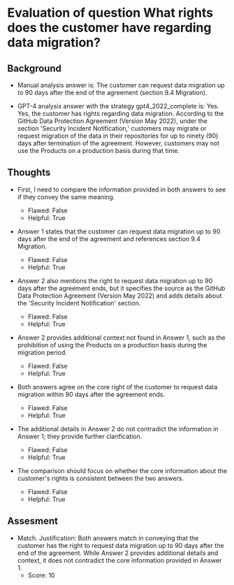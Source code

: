 # Evaluation of question What rights does the customer have regarding data migration?
## Background
- Manual analysis answer is: The customer can request data migration up to 90 days after the end of the agreement (section 9.4 Migration).

- GPT-4 analysis answer with the strategy gpt4_2022_complete is: Yes. Yes, the customer has rights regarding data migration. According to the GitHub Data Protection Agreement (Version May 2022), under the section 'Security Incident Notification,' customers may migrate or request migration of the data in their repositories for up to ninety (90) days after termination of the agreement. However, customers may not use the Products on a production basis during that time.
## Thoughts
- First, I need to compare the information provided in both answers to see if they convey the same meaning.
  - Flawed: False
  - Helpful: True

- Answer 1 states that the customer can request data migration up to 90 days after the end of the agreement and references section 9.4 Migration.
  - Flawed: False
  - Helpful: True

- Answer 2 also mentions the right to request data migration up to 90 days after the agreement ends, but it specifies the source as the GitHub Data Protection Agreement (Version May 2022) and adds details about the 'Security Incident Notification' section.
  - Flawed: False
  - Helpful: True

- Answer 2 provides additional context not found in Answer 1, such as the prohibition of using the Products on a production basis during the migration period.
  - Flawed: False
  - Helpful: True

- Both answers agree on the core right of the customer to request data migration within 90 days after the agreement ends.
  - Flawed: False
  - Helpful: True

- The additional details in Answer 2 do not contradict the information in Answer 1; they provide further clarification.
  - Flawed: False
  - Helpful: True

- The comparison should focus on whether the core information about the customer's rights is consistent between the two answers.
  - Flawed: False
  - Helpful: True

## Assesment
- Match. Justification: Both answers match in conveying that the customer has the right to request data migration up to 90 days after the end of the agreement. While Answer 2 provides additional details and context, it does not contradict the core information provided in Answer 1.
  - Score: 10

